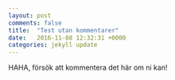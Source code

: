 ```yaml
---
layout: post
comments: false
title:  "Test utan kommentarer"
date:   2016-11-08 12:32:31 +0000
categories: jekyll update
---
```


HAHA, försök att kommentera det här om ni kan!
